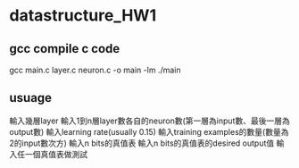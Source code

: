 # datastructure_HW1
## gcc compile c code
gcc main.c layer.c neuron.c -o main -lm
./main

## usuage
輸入幾層layer
輸入1到n層layer數各自的neuron數(第一層為input數、最後一層為output數)
輸入learning rate(usually 0.15)
輸入training examples的數量(數量為2的input數次方)
輸入n bits的真值表
輸入n bits的真值表的desired output值
輸入任一個真值表做測試